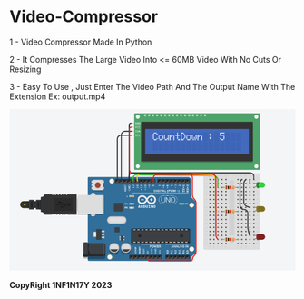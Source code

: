 # Video-Compressor

1 - Video Compressor Made In Python

2 - It Compresses The Large Video Into &lt;= 60MB Video With No Cuts Or Resizing

3 - Easy To Use , Just Enter The Video Path And The Output Name With The Extension Ex: output.mp4

![alt text](https://github.com/Dark1NF1N17Y/Arduino-Traffic-Light-With-LCD/blob/main/Project.png?raw=true)

**CopyRight 1NF1N17Y 2023**

